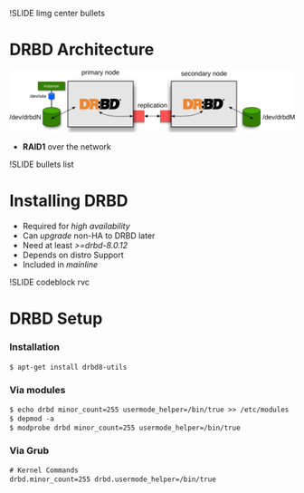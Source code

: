 !SLIDE limg center bullets

# DRBD Architecture

![drbd](drbd.png)

* **RAID1** over the network

!SLIDE bullets list

# Installing DRBD

* Required for _high availability_
* Can _upgrade_ non-HA to DRBD later
* Need at least _>=drbd-8.0.12_
* Depends on distro Support
* Included in _mainline_

!SLIDE codeblock rvc

# DRBD Setup

### Installation

    $ apt-get install drbd8-utils

### Via modules

    $ echo drbd minor_count=255 usermode_helper=/bin/true >> /etc/modules
    $ depmod -a
    $ modprobe drbd minor_count=255 usermode_helper=/bin/true

### Via Grub

    # Kernel Commands
    drbd.minor_count=255 drbd.usermode_helper=/bin/true
